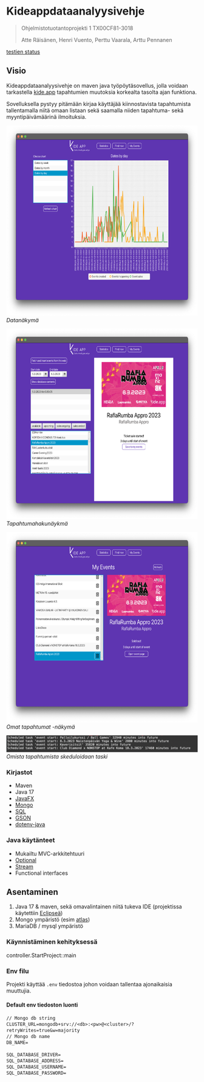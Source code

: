 # Kideappdataanalyysivehje

> Ohjelmistotuotantoprojekti 1 TX00CF81-3018
>
> Atte Räisänen, Henri Vuento, Perttu Vaarala, Arttu Pennanen

[testien status](http://10.114.32.28:8080/job/kideappdataanalyysivehje/badge/icon)

## Visio

Kideappdataanalyysivehje on maven java työpöytäsovellus, jolla voidaan tarkastella [kide.app](https://kide.app/) tapahtumien muutoksia korkealta tasolta ajan funktiona.

Sovelluksella pystyy pitämään kirjaa käyttäjää kiinnostavista tapahtumista tallentamalla niitä omaan listaan sekä saamalla niiden tapahtuma- sekä myyntipäivämäärinä ilmoituksia.

<p>
<img src="docs/images/1.png" height="500">
<em>Datanäkymä</em>
</p>
<p>
<img src="docs/images/2.png" height="500">
<em>Tapahtumahakunäykmä</em></p>
<p>
<img src="docs/images/3.png" height="500">
<em>Omat tapahtumat -näkymä</em>
</p>
<p>
<img src="docs/images/4.png">
<em>Omista tapahtumista skeduloidaan taski</em>
</p>

### Kirjastot

- Maven
- Java 17
- [JavaFX](https://openjfx.io/)
- [Mongo](https://www.mongodb.com/languages/java)
- [SQL](https://mariadb.com/kb/en/about-mariadb-connector-j/)
- [GSON](https://github.com/google/gson)
- [dotenv-java](https://github.com/cdimascio/java-dotenv)

### Java käytänteet

- Mukailtu MVC-arkkitehtuuri
- [Optional](https://docs.oracle.com/javase/8/docs/api/java/util/Optional.html)
- [Stream](https://docs.oracle.com/javase/8/docs/api/java/util/stream/Stream.html)
- Functional interfaces

## Asentaminen

1. Java 17 & maven, sekä omavalintainen niitä tukeva IDE (projektissa käytettiin [Eclipseä](https://www.eclipse.org/))
2. Mongo ympäristö (esim [atlas](https://www.mongodb.com/atlas/database))
3. MariaDB / mysql ympäristö

### Käynnistäminen kehityksessä

controller.StartProject::main

### Env filu

Projekti käyttää `.env` tiedostoa johon voidaan tallentaa ajonaikaisia muuttujia.

#### Default env tiedoston luonti

```.env
// Mongo db string
CLUSTER_URL=mongodb+srv://<db>:<pw>@<cluster>/?retryWrites=true&w=majority
// Mongo db name
DB_NAME=

SQL_DATABASE_DRIVER=
SQL_DATABASE_ADDRESS=
SQL_DATABASE_USERNAME=
SQL_DATABASE_PASSWORD=
```
